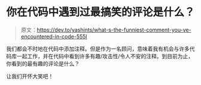 # 你在代码中遇到过最搞笑的评论是什么？

> 原文：<https://dev.to/yashints/what-s-the-funniest-comment-you-ve-encountered-in-code-555l>

我们都会不时地在代码中添加注释。但是作为一名顾问，意味着我有机会与许多代码库一起工作，并在代码中看到许多有趣/攻击性/令人不安的注释。到目前为止，你看到的最有趣的评论是什么？

让我们开怀大笑吧！